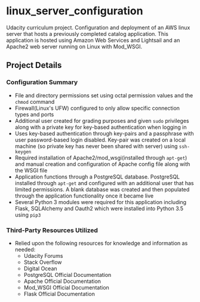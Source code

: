 # linux_server_configuration
  Udacity curriculum project. Configuration and deployment of an AWS linux server that hosts 
  a previously completed catalog application. This application is hosted using Amazon Web Services 
  and Lightsail and an Apache2 web server running on Linux with Mod_WSGI.

## Project Details
  ### Configuration Summary
  * File and directory permissions set using octal permission values and the `chmod` command
  * Firewall(Linux's UFW) configured to only allow specific connection types and ports
  * Additional user created for grading purposes and given `sudo` privileges along with a private
    key for key-based authentication when logging in 
  * Uses key-based authentication through key-pairs and a passphrase with user password-based 
    login disabled. Key-pair was created on a local machine (so private key has never been shared 
    with server) using `ssh-keygen`
  * Required installation of Apache2/mod_wsgi(installed through `apt-get`) and manual creation 
    and configuration of Apache config file along with the WSGI file
  * Application functions through a PostgreSQL database. PostgreSQL installed through `apt-get` and 
    configured with an additional user that has limited permissions. A blank database was created and 
    then populated through the application functionality once it became live
  * Several Python 3 modules were required for this application including Flask, SQLAlchemy and Oauth2 
    which were installed into Python 3.5 using `pip3`

  ### Third-Party Resources Utilized
  * Relied upon the following resources for knowledge and information as needed:
    * Udacity Forums
    * Stack Overflow
    * Digital Ocean
    * PostgreSQL Official Documentation
    * Apache Official Documentation
    * Mod_WSGI Official Documentation
    * Flask Official Documentation
